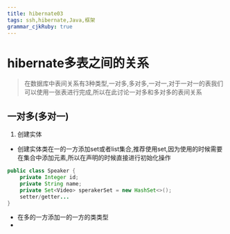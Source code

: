 ```yaml
---
title: hibernate03
tags: ssh,hibernate,Java,框架
grammar_cjkRuby: true
---
```


# hibernate多表之间的关系

> 在数据库中表间关系有3种类型,一对多,多对多,一对一,对于一对一的表我们可以使用一张表进行完成,所以在此讨论一对多和多对多的表间关系

## 一对多(多对一)

1. 创建实体
- 创建实体类在一的一方添加set或者list集合,推荐使用set,因为使用的时候需要在集合中添加元素,所以在声明的时候直接进行初始化操作

``` java
public class Speaker {
    private Integer id;
    private String name;
    private Set<Video> sperakerSet = new HashSet<>();
	setter/getter...
}
```


- 在多的一方添加一的一方的类类型
- 
